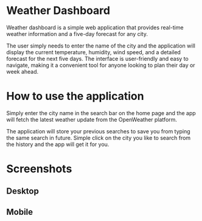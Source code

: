 # Weather Dashboard

Weather dashboard is a simple web application that provides real-time weather information and a five-day forecast for any city. 

The user simply needs to enter the name of the city and the application will display the current temperature, humidity, wind speed, and a detailed forecast for the next five days. The interface is user-friendly and easy to navigate, making it a convenient tool for anyone looking to plan their day or week ahead.


# How to use the application

Simply enter the city name in the search bar on the home page and the app will fetch the latest weather update from the OpenWeather platform.

The application will store your previous searches to save you from typing the same search in future. Simple click on the city you like to search from the history and the app will get it for you.

# Screenshots

## Desktop


## Mobile


